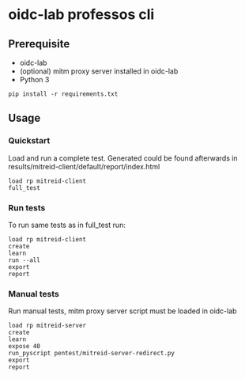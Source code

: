 # oidc-lab professos cli


## Prerequisite

* oidc-lab
* (optional) mitm proxy server installed in oidc-lab
* Python 3
```
pip install -r requirements.txt
```

## Usage

### Quickstart

Load and run a complete test. Generated could be found afterwards in results/mitreid-client/default/report/index.html
```
load rp mitreid-client
full_test
```

### Run tests

To run same tests as in full_test run:
```
load rp mitreid-client
create
learn
run --all
export
report
```

### Manual tests

Run manual tests, mitm proxy server script must be loaded in oidc-lab
```
load rp mitreid-server
create
learn
expose 40
run_pyscript pentest/mitreid-server-redirect.py
export
report
```